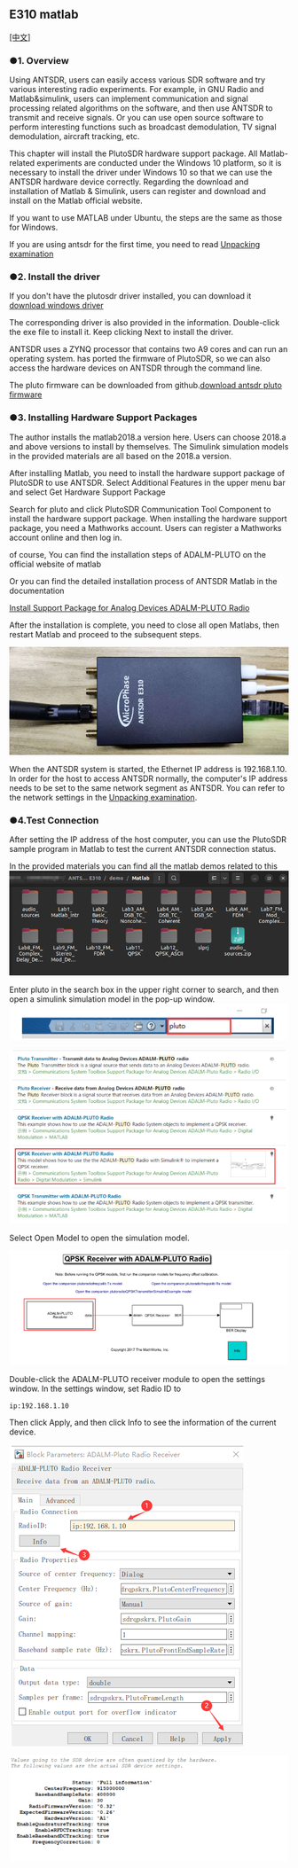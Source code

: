 ## E310 matlab


[[中文]](../../../../cn/html/device_and_usage_manual/ANTSDR_E_Series_Module/ANTSDR_E310_Reference_Manual/AntsdrE310_matlab_cn.html)

### ●1. Overview

Using ANTSDR, users can easily access various SDR software and try various interesting radio experiments. For example, in GNU Radio and Matlab&simulink, users can implement communication and signal processing related algorithms on the software, and then use ANTSDR to transmit and receive signals. Or you can use open source software to perform interesting functions such as broadcast demodulation, TV signal demodulation, aircraft tracking, etc.

This chapter will install the PlutoSDR hardware support package. All Matlab-related experiments are conducted under the Windows 10 platform, so it is necessary to install the driver under Windows 10 so that we can use the ANTSDR hardware device correctly. Regarding the download and installation of Matlab & Simulink, users can register and download and install on the Matlab official website.

If you want to use MATLAB under Ubuntu, the steps are the same as those for Windows.

If you are using antsdr for the first time, you need to read [Unpacking examination](./AntsdrE310_First_boot_check.md)

### ●2. Install the driver

If you don't have the plutosdr driver installed, you can download it
[download windows driver](https://wiki.analog.com/university/tools/pluto/drivers/windows)

The corresponding driver is also provided in the information. Double-click the exe file to install it. Keep clicking Next to install the driver.

ANTSDR uses a ZYNQ processor that contains two A9 cores and can run an operating system. has ported the firmware of PlutoSDR, so we can also access the hardware devices on ANTSDR through the command line.

The pluto firmware can be downloaded from github.[download antsdr pluto firmware](https://github.com/MicroPhase/antsdr-fw-patch/releases)

### ●3. Installing Hardware Support Packages

The author installs the matlab2018.a version here. Users can choose 2018.a and above versions to install by themselves. The Simulink simulation models in the provided materials are all based on the 2018.a version.

After installing Matlab, you need to install the hardware support package of PlutoSDR to use ANTSDR. Select Additional Features in the upper menu bar and select Get Hardware Support Package

Search for pluto and click PlutoSDR Communication Tool Component to install the hardware support package.
When installing the hardware support package, you need a Mathworks account. Users can register a Mathworks account online and then log in.

of course,
You can find the installation steps of ADALM-PLUTO on the official website of matlab

Or you can find the detailed installation process of ANTSDR Matlab in the documentation

[Install Support Package for Analog Devices ADALM-PLUTO Radio](https://ww2.mathworks.cn/help/comm/plutoradio/ug/install-support-package-for-pluto-radio.html)

After the installation is complete, you need to close all open Matlabs, then restart Matlab and proceed to the subsequent steps.

![E310](./ANTSDR_E310_Reference_Manual.assets/E310_connect_.png)

When the ANTSDR system is started, the Ethernet IP address is 192.168.1.10. In order for the host to access ANTSDR normally, the computer's IP address needs to be set to the same network segment as ANTSDR. You can refer to the network settings in the [Unpacking examination](./AntsdrE310_Unpacking_examination.md).


### ●4.Test Connection

After setting the IP address of the host computer, you can use the PlutoSDR sample program in Matlab to test the current ANTSDR connection status.

In the provided materials you can find all the matlab demos related to this
![E310](./ANTSDR_E310_Reference_Manual.assets/matlab_all_demo.png)

Enter pluto in the search box in the upper right corner to search, and then open a simulink simulation model in the pop-up window.
![E310](./ANTSDR_E310_Reference_Manual.assets/matlab_pluto.png)

![E310](./ANTSDR_E310_Reference_Manual.assets/matlab_pluto_demo.png)

Select Open Model to open the simulation model.

![E310](./ANTSDR_E310_Reference_Manual.assets/matlab_ADALM-PLUTO.png)

Double-click the ADALM-PLUTO receiver module to open the settings window. In the settings window, set Radio ID to

```
ip:192.168.1.10
```

Then click Apply, and then click Info to see the information of the current device.

![E310](./ANTSDR_E310_Reference_Manual.assets/matlab_demo_infoip.png)

![E310](./ANTSDR_E310_Reference_Manual.assets/matlab_demo_info.png)



